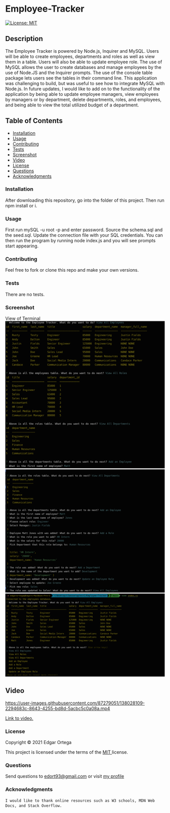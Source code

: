 # Employee-Tracker

[![License: MIT](https://img.shields.io/badge/License-MIT-brightgreen.svg)](https://opensource.org/licenses/MIT)

## Description
The Employee Tracker is powered by Node.js, Inquirer and MySQL. Users will be able to create employees, departments and roles as well as view them in a table. Users will also be able to update employee role. The use of MySQL allows the user to create databases and manage employees by the use of Node.JS and the Inquirer prompts. The use of the console table package lets users see the tables in their command line. This application was challenging to build, but was useful to see how to integrate MySQL with Node.js. In future updates, I would like to add on to the functionality of the application by being able to update employee managers, view employees by managers or by department, delete departments, roles, and employees, and being able to view the total utilized budget of a department. 

## Table of Contents

- [Installation](#installation)
- [Usage](#usage)
- [Contributing](#contributing)
- [Tests](#tests)
- [Screenshot](#screenshot)
- [Video](#video)
- [License](#license)
- [Questions](#questions)
- [Acknowledgments](#acknowledgments)

### Installation
After downloading this repository, go into the folder of this project. Then run npm install or i. 

### Usage
First run mySQL -u root -p and enter password. Source the schema.sql and the seed.sql. Update the connection file with your SQL credentials. You can then run the program by running node index.js and you will see prompts start appearing. 

### Contributing
Feel free to fork or clone this repo and make your own versions.

### Tests
There are no tests.



###  Screenshot 
View of Terminal
![plot](assets/Images/image1.png)
![plot](assets/Images/image2.png)
![plot](assets/Images/image3.png)


## Video


https://user-images.githubusercontent.com/87279051/138028109-2294683c-8643-4255-bd8d-5acbc5c0a08a.mp4



<a href ="https://watch.screencastify.com/v/N5hVgUr3WzhNTuXzVu9T" target= "_blank" > Link to video. </a> 


###  License

Copyright &copy; 2021 Edgar Ortega

This project is licensed under the terms of the <a href="https://opensource.org/licenses/MIT" target= "_blank" > MIT </a> license.

### Questions

Send questions to edort93@gmail.com or visit <a href="https://github.com/edgarO93" target= "_blank" >my profile </a><br>

### Acknowledgments

```
I would like to thank online resources such as W3 schools, MDN Web Docs, and Stack Overflow.
```
